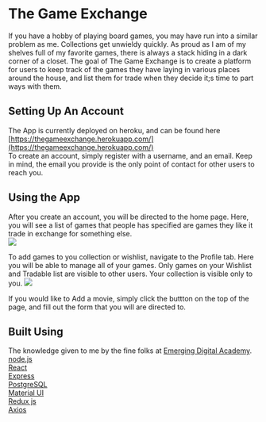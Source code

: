 # The Game Exchange  
If you have a hobby of playing board games, you may have run into a similar problem as me. Collections get unwieldy quickly. As proud as I am of my shelves full of my favorite games, there is always a stack hiding in a dark corner of a closet. The goal of The Game Exchange is to create a platform for users to keep track of the games they have laying in various places around the house, and list them for trade when they decide it;s time to part ways with them.
## Setting Up An Account    
The App is currently deployed on heroku, and can be found here [https://thegameexchange.herokuapp.com/](https://thegameexchange.herokuapp.com/)  
To create an account, simply register with a username, and an email. Keep in mind, the email you provide is the only point of contact for other users to reach you.  

## Using the App  

After you create an account, you will be directed to the home page. Here, you will see a list of games that people has specified are games they like it trade in exchange for something else.   
![](https://i.imgur.com/ELJj6Xo.png)  
  

To add games to you collection or wishlist, navigate to the Profile tab. Here you will be able to manage all of your games. Only games on your Wishlist and Tradable list are visible to other users. Your collection is visible only to you.
![](https://i.imgur.com/lWlpyaK.png)
 
If you would like to Add a movie, simply click the buttton on the top of the page, and fill out the form that you will are directed to.
![]()
  
 ## Built Using
The knowledge given to me by the fine folks at [Emerging Digital Academy](https://www.emergingacademy.org/).    
[node.js](https://nodejs.org/en/)   
[React](https://reactjs.org/)  
[Express](https://expressjs.com/)   
[PostgreSQL](https://www.postgresql.org/)   
[Material UI](https://material-ui.com/)  
[Redux js](https://redux.js.org/)  
[Axios](https://github.com/axios/axios)

